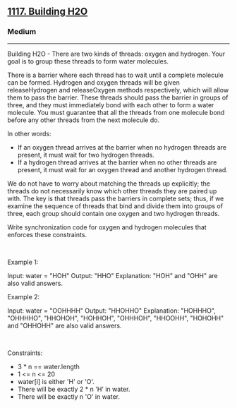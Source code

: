 <h2><a href="https://leetcode.com/problems/building-h2o/">1117. Building H2O</a></h2><h3>Medium</h3><hr>Building H2O - There are two kinds of threads: oxygen and hydrogen. Your goal is to group these threads to form water molecules.

There is a barrier where each thread has to wait until a complete molecule can be formed. Hydrogen and oxygen threads will be given releaseHydrogen and releaseOxygen methods respectively, which will allow them to pass the barrier. These threads should pass the barrier in groups of three, and they must immediately bond with each other to form a water molecule. You must guarantee that all the threads from one molecule bond before any other threads from the next molecule do.

In other words:

 * If an oxygen thread arrives at the barrier when no hydrogen threads are present, it must wait for two hydrogen threads.
 * If a hydrogen thread arrives at the barrier when no other threads are present, it must wait for an oxygen thread and another hydrogen thread.

We do not have to worry about matching the threads up explicitly; the threads do not necessarily know which other threads they are paired up with. The key is that threads pass the barriers in complete sets; thus, if we examine the sequence of threads that bind and divide them into groups of three, each group should contain one oxygen and two hydrogen threads.

Write synchronization code for oxygen and hydrogen molecules that enforces these constraints.

 

Example 1:


Input: water = "HOH"
Output: "HHO"
Explanation: "HOH" and "OHH" are also valid answers.


Example 2:


Input: water = "OOHHHH"
Output: "HHOHHO"
Explanation: "HOHHHO", "OHHHHO", "HHOHOH", "HOHHOH", "OHHHOH", "HHOOHH", "HOHOHH" and "OHHOHH" are also valid answers.


 

Constraints:

 * 3 * n == water.length
 * 1 <= n <= 20
 * water[i] is either 'H' or 'O'.
 * There will be exactly 2 * n 'H' in water.
 * There will be exactly n 'O' in water.